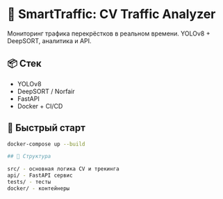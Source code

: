 # 🚦 SmartTraffic: CV Traffic Analyzer

Мониторинг трафика перекрёстков в реальном времени. YOLOv8 + DeepSORT, аналитика и API.

## 📦 Стек
- YOLOv8
- DeepSORT / Norfair
- FastAPI
- Docker + CI/CD

## 🚀 Быстрый старт
```bash
docker-compose up --build

## 📂 Структура

src/ - основная логика CV и трекинга
api/ - FastAPI сервис
tests/ - тесты
docker/ - контейнеры